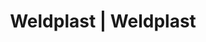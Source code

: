 ---
Link: "file:/Users/vinayakpatel/Downloads/www.weldplast.cz/eshop_products_compare/add/eshop-products-variant759"
product_name: "null"
product_id: "null"
title: "Weldplast | Weldplast"
product_desc: ""
product_specs: ""
product_downloads: ""
href: ""
accessories: ""
similar_products: ""
---